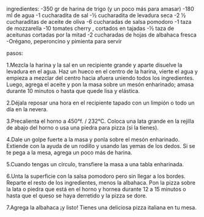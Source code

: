 ingredientes:
-350 gr de harina de trigo (y un poco más para amasar)
-180 ml de agua
-1 cucharadita de sal
-½ cucharadita de levadura seca
-2 ½ cucharaditas de aceite de oliva 
-6 cucharadas de salsa pomodoro
-1 taza de mozzarella 
-10 tomates  cherry , cortados en tajadas
-½ taza de aceitunas cortadas por la mitad
-2 cucharadas de hojas de albahaca fresca
-Orégano, peperoncino y pimienta para servir





pasos: 

1.Mezcla la harina y la sal en un recipiente grande y aparte disuelve la levadura en el agua. Haz un hueco en el centro de la harina, vierte el agua y empieza a mezclar del centro hacia afuera uniendo todos los ingredientes. Luego, agrega el aceite y pon la masa sobre un mesón enharinado; amasa durante 10 minutos o hasta que quede lisa y elástica.

2.Déjala reposar una hora en el recipiente tapado con un limpión o todo un día en la nevera.

3.Precalienta el horno a 450°f. / 232°C. Coloca una lata grande en la rejilla de abajo del horno o usa una piedra para pizza (si la tienes).

4.Dale un golpe fuerte a la masa y ponla sobre el mesón enharinado. Extiende con la ayuda de un rodillo y usando las yemas de los dedos. Si se te pega a la mesa, agrega un poco más de harina.

5.Cuando tengas un círculo, transfiere la masa a una tabla enharinada.

6.Unta la superficie con la salsa pomodoro pero sin llegar a los bordes. Reparte el resto de los ingredientes, menos la albahaca. Pon la pizza sobre la lata o piedra que está en el horno y hornea durante 12 a 15 minutos o hasta que el queso se haya derretido y la pizza se dore.

7.Agrega la albahaca ¡y listo! Tienes una deliciosa pizza italiana en tu mesa.
